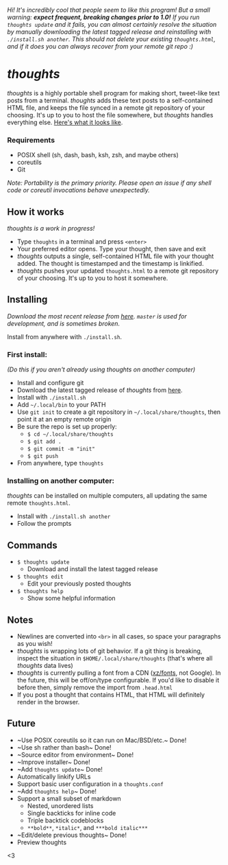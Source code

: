 *Hi! It's incredibly cool that people seem to like this program! But a small warning: **expect frequent, breaking changes prior to 1.0!** If you run `thoughts update` and it fails, you can almost certainly resolve the situation by manually downloading the latest tagged release and reinstalling with `./install.sh another`. This should not delete your existing `thoughts.html`, and if it does you can always recover from your remote git repo :)*

# *thoughts*
*thoughts* is a highly portable shell program for making short, tweet-like text posts from a terminal. *thoughts* adds these text posts to a self-contained HTML file, and keeps the file synced in a remote git repository of your choosing. It's up to you to host the file somewhere, but *thoughts* handles everything else. [Here's what it looks like](https://thoughts.maren.hup.is).

### Requirements
* POSIX shell (sh, dash, bash, ksh, zsh, and maybe others)
* coreutils
* Git

*Note: Portability is the primary priority. Please open an issue if any shell code or coreutil invocations behave unexpectedly.*

## How it works

*thoughts is a work in progress!*

* Type `thoughts` in a terminal and press `<enter>`
* Your preferred editor opens. Type your thought, then save and exit
* *thoughts* outputs a single, self-contained HTML file with your thought added. The thought is timestamped and the timestamp is linkified.
* *thoughts* pushes your updated `thoughts.html` to a remote git repository of your choosing. It's up to you to host it somewhere.

## Installing
*Download the most recent release from [here](https://github.com/marenbeam/thoughts/releases). `master` is used for development, and is sometimes broken.*

Install from anywhere with `./install.sh`.

### First install:
*(Do this if you aren't already using thoughts on another computer)*
* Install and configure git
* Download the latest tagged release of *thoughts* from [here](https://github.com/marenbeam/thoughts/releases).
* Install with `./install.sh`
* Add `~/.local/bin` to your PATH
* Use `git init` to create a git repository in `~/.local/share/thoughts`, then point it at an empty remote origin
* Be sure the repo is set up properly:
  * `$ cd ~/.local/share/thoughts`
  * `$ git add .`
  * `$ git commit -m "init"`
  * `$ git push`
* From anywhere, type `thoughts`

### Installing on another computer:
*thoughts* can be installed on multiple computers, all updating the same remote `thoughts.html`.

* Install with `./install.sh another`
* Follow the prompts

## Commands
* `$ thoughts update`
  * Download and install the latest tagged release
* `$ thoughts edit`
  * Edit your previously posted thoughts
* `$ thoughts help`
  * Show some helpful information

## Notes
* Newlines are converted into `<br>` in all cases, so space your paragraphs as you wish!
* *thoughts* is wrapping lots of git behavior. If a git thing is breaking, inspect the situation in `$HOME/.local/share/thoughts` (that's where all *thoughts* data lives)
* *thoughts* is currently pulling a font from a CDN ([xz/fonts](https://fonts.xz.style/), not Google). In the future, this will be off/on/type configurable. If you'd like to disable it before then, simply remove the import from `.head.html`
* If you post a thought that contains HTML, that HTML will definitely render in the browser.

## Future
* ~Use POSIX coreutils so it can run on Mac/BSD/etc.~ Done!
* ~Use sh rather than bash~ Done!
* ~Source editor from environment~ Done!
* ~Improve installer~ Done!
* ~Add `thoughts update`~ Done!
* Automatically linkify URLs
* Support basic user configuration in a `thoughts.conf`
* ~Add `thoughts help`~ Done!
* Support a small subset of markdown
  * Nested, unordered lists
  * Single backticks for inline code
  * Triple backtick codeblocks
  * `**bold**`, `*italic*`, and `***bold italic***`
* ~Edit/delete previous thoughts~ Done!
* Preview thoughts

<3
